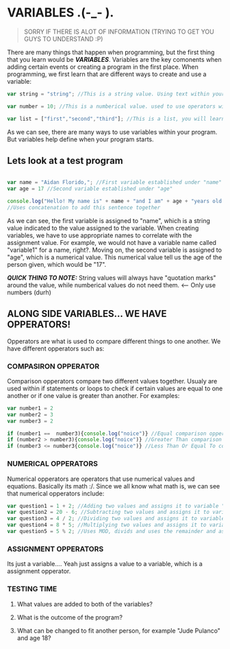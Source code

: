 # VARIABLES .(-_- ).
> SORRY IF THERE IS ALOT OF INFORMATION (TRYING TO GET YOU GUYS TO UNDERSTAND :P)

There are many things that happen when programming, but the first thing that you learn would be ***VARIABLES***. Variables are the key comonents when adding certain events or creating a program in the first place. When programming, we first learn that are different ways to create and use a variable:
```js
var string = "string"; //This is a string value. Using text within your app/program

var number = 10; //This is a numberical value. used to use operators within your app/program

var list = ["first","second","third"]; //This is a list, you will learn about this later on....
```
As we can see, there are many ways to use variables within your program. But variables help define when your program starts.
## Lets look at a test program
```js

var name = "Aidan Florido,"; //First variable established under "name"
var age = 17 //Second variable established under "age"

console.log("Hello! My name is" + name + "and I am" + age + "years old!");
//Uses concatenation to add this sentence together
```
As we can see, the first variable is assigned to "name", which is a string value indicated to the value assigned to the variable. When creating variables, we have to use appropriate names to correlate with the assignment value. For example, we would not have a variable name called "variable1" for a name, right?. Moving on, the second variable is assigned to "age", which is a numerical value. This numerical value tell us the age of the person given, which would be "17". 

***QUICK THING TO NOTE:*** String values will always have "quotation marks" around the value, while numberical values do not need them. <-- Only use numbers (durh)

## ALONG SIDE VARIABLES... WE HAVE OPPERATORS!

Opperators are what is used to compare different things to one another. We have different opperators such as:

### COMPASIRON OPPERATOR

Comparison opperators compare two different values together. Usualy are used within if statements or loops to check if certain values are equal to one another or if one value is greater than another. For examples:
```js
var number1 = 2
var number2 = 3
var number3 = 2

if (number1 ==  number3){console.log("noice")} //Equal comparison opperator
if (number2 > number3){console.log("noice")} //Greater Than comparison opperator
if (number3 <= number3{console.log("noice")} //Less Than Or Equal To comparison opperator
```

### NUMERICAL OPPERATORS

Numerical opperators are operators that use numerical values and equations. Basically its math :/. Since we all know what math is, we can see that numerical opperators include:
```js
var question1 = 1 + 2; //Adding two values and assigns it to variable "question1"
var question2 = 20 - 6; //Subtracting two values and assigns it to variable "question2"
var question3 = 4 / 2; //Dividing two values and assigns it to variable "question3"
var question4 = 8 * 5; //Multiplying two values and assigns it to variable "question4"
var question5 = 5 % 2; //Uses MOD, divids and uses the remainder and assigns to variable "question5"
```

### ASSIGNMENT OPPERATORS
Its just a variable.... Yeah just assigns a value to a variable, which is a assignment opperator. 

### TESTING TIME 
1) What values are added to both of the variables?

2) What is the outcome of the program?

3) What can be changed to fit another person, for example "Jude Pulanco" and age 18?
